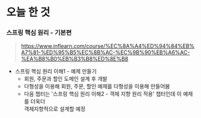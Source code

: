# 오늘 한 것

### 스프링 핵심 원리 - 기본편

> https://www.inflearn.com/course/%EC%8A%A4%ED%94%84%EB%A7%81-%ED%95%B5%EC%8B%AC-%EC%9B%90%EB%A6%AC-%EA%B8%B0%EB%B3%B8%ED%8E%B8


- 스프링 핵심 원리 이해1 - 예제 만들기
    - 회원, 주문과 할인 도메인 설계 후 개발
    - 다형성을 이용해 회원, 주문, 할인 예제를 다형성을 이용해 만들어봄
    - 다음 챕터는 '스프링 핵심 원리 이해2 - 객체 지향 원리 적용' 챕터인데 이 예제를 더욱더<br> 객체지향적으로 설계할 예정